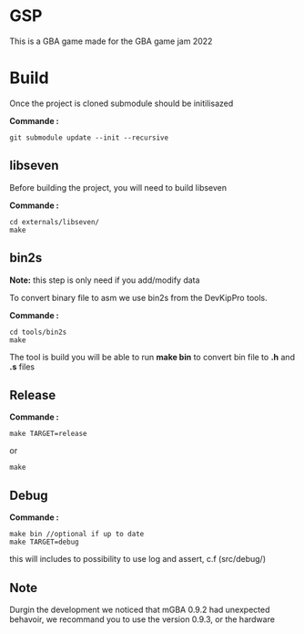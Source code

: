 # GSP

This is a GBA game made for the GBA game jam 2022

# Build

Once the project is cloned submodule should be initilisazed

**Commande :**
```
git submodule update --init --recursive
```

## libseven

Before building the project, you will need to build libseven

**Commande :**
```
cd externals/libseven/
make
```
## bin2s

**Note:** this step is only need if you add/modify data

To convert binary file to asm we use bin2s from the DevKipPro tools.

**Commande :**
```
cd tools/bin2s
make
```

The tool is build you will be able to run **make bin** to convert bin file to **.h** and **.s** files

## Release

**Commande :**
```
make TARGET=release
```
or
```
make
```

## Debug

**Commande :**
```
make bin //optional if up to date
make TARGET=debug
```
this will includes to possibility to use log and assert, c.f (src/debug/)

## Note

Durgin the development we noticed that mGBA 0.9.2 had unexpected behavoir, we recommand you to use the version 0.9.3, or the hardware
